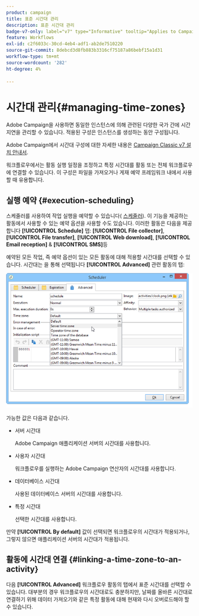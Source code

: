 ```yaml
---
product: campaign
title: 표준 시간대 관리
description: 표준 시간대 관리
badge-v7-only: label="v7" type="Informative" tooltip="Applies to Campaign Classic v7 only"
feature: Workflows
exl-id: c2f6033c-30cd-4eb4-adf1-ab2de7510220
source-git-commit: 8debcd3d8fb883b3316cf75187a86bebf15a1d31
workflow-type: tm+mt
source-wordcount: '282'
ht-degree: 4%

---
```


# 시간대 관리{#managing-time-zones}



Adobe Campaign을 사용하면 동일한 인스턴스에 의해 관련된 다양한 국가 간에 시간 지연을 관리할 수 있습니다. 적용된 구성은 인스턴스를 생성하는 동안 구성됩니다.

Adobe Campaign에서 시간대 구성에 대한 자세한 내용은 [Campaign Classic v7 설치 안내서](../../installation/using/time-zone-management.md).

워크플로우에서는 활동 실행 일정을 조정하고 특정 시간대를 활동 또는 전체 워크플로우에 연결할 수 있습니다. 이 구성은 파일을 가져오거나 게재 예약 프레임워크 내에서 사용할 때 유용합니다.

## 실행 예약 {#execution-scheduling}

스케줄러를 사용하여 작업 실행을 예약할 수 있습니다( [스케줄러](scheduler.md)). 이 기능을 제공하는 활동에서 사용할 수 있는 예약 옵션을 사용할 수도 있습니다. 이러한 활동은 다음을 제공합니다 **[!UICONTROL Schedule]** 탭: **[!UICONTROL File collector]**, **[!UICONTROL File transfer]**, **[!UICONTROL Web download]**, **[!UICONTROL Email reception]** &amp; **[!UICONTROL SMS]**&#x200B;등

예약된 모든 작업, 즉 예약 옵션이 있는 모든 활동에 대해 적용할 시간대를 선택할 수 있습니다. 시간대는 을 통해 선택됩니다 **[!UICONTROL Advanced]** 관련 활동의 탭:

![](assets/wf-timezone-in-a-box.png)

가능한 값은 다음과 같습니다.

* 서버 시간대

   Adobe Campaign 애플리케이션 서버의 시간대를 사용합니다.

* 사용자 시간대

   워크플로우를 실행하는 Adobe Campaign 연산자의 시간대를 사용합니다.

* 데이터베이스 시간대

   사용된 데이터베이스 서버의 시간대를 사용합니다.

* 특정 시간대

   선택한 시간대를 사용합니다.

만약 **[!UICONTROL By default]** 값이 선택되면 워크플로우의 시간대가 적용되거나, 그렇지 않으면 애플리케이션 서버의 시간대가 적용됩니다.

## 활동에 시간대 연결 {#linking-a-time-zone-to-an-activity}

다음 **[!UICONTROL Advanced]** 워크플로우 활동의 탭에서 표준 시간대를 선택할 수 있습니다. 대부분의 경우 워크플로우의 시간대로도 충분하지만, 날짜를 올바른 시간대로 연결하기 위해 데이터 가져오기와 같은 특정 활동에 대해 현재와 다시 오버로드해야 할 수 있습니다.
